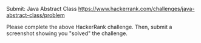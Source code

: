 Submit: Java Abstract Class
https://www.hackerrank.com/challenges/java-abstract-class/problem

Please complete the above HackerRank challenge. Then, submit a screenshot showing you "solved" the challenge. 
